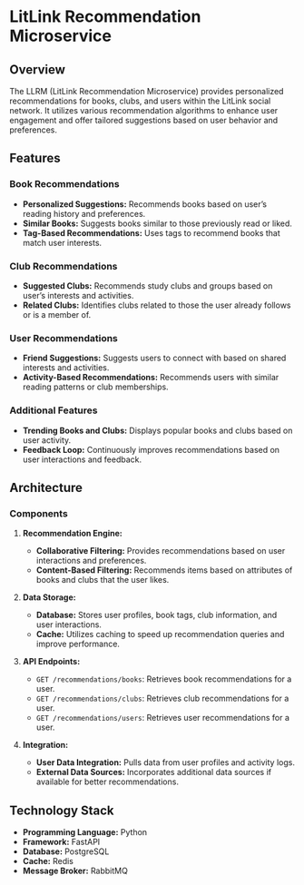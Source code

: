 # LitLink Recommendation Microservice

## Overview

The LLRM (LitLink Recommendation Microservice) provides personalized recommendations for books, clubs, and users within the LitLink social network. It utilizes various recommendation algorithms to enhance user engagement and offer tailored suggestions based on user behavior and preferences.

## Features

### Book Recommendations
- **Personalized Suggestions:** Recommends books based on user’s reading history and preferences.
- **Similar Books:** Suggests books similar to those previously read or liked.
- **Tag-Based Recommendations:** Uses tags to recommend books that match user interests.

### Club Recommendations
- **Suggested Clubs:** Recommends study clubs and groups based on user’s interests and activities.
- **Related Clubs:** Identifies clubs related to those the user already follows or is a member of.

### User Recommendations
- **Friend Suggestions:** Suggests users to connect with based on shared interests and activities.
- **Activity-Based Recommendations:** Recommends users with similar reading patterns or club memberships.

### Additional Features
- **Trending Books and Clubs:** Displays popular books and clubs based on user activity.
- **Feedback Loop:** Continuously improves recommendations based on user interactions and feedback.

## Architecture

### Components

1. **Recommendation Engine:**
   - **Collaborative Filtering:** Provides recommendations based on user interactions and preferences.
   - **Content-Based Filtering:** Recommends items based on attributes of books and clubs that the user likes.

2. **Data Storage:**
   - **Database:** Stores user profiles, book tags, club information, and user interactions.
   - **Cache:** Utilizes caching to speed up recommendation queries and improve performance.

3. **API Endpoints:**
   - `GET /recommendations/books`: Retrieves book recommendations for a user.
   - `GET /recommendations/clubs`: Retrieves club recommendations for a user.
   - `GET /recommendations/users`: Retrieves user recommendations for a user.

4. **Integration:**
   - **User Data Integration:** Pulls data from user profiles and activity logs.
   - **External Data Sources:** Incorporates additional data sources if available for better recommendations.

## Technology Stack

- **Programming Language:** Python
- **Framework:** FastAPI
- **Database:** PostgreSQL
- **Cache:** Redis
- **Message Broker:** RabbitMQ


